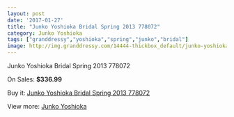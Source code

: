 ```yaml
---
layout: post
date: '2017-01-27'
title: "Junko Yoshioka Bridal Spring 2013 778072"
category: Junko Yoshioka
tags: ["granddressy","yoshioka","spring","junko","bridal"]
image: http://img.granddressy.com/14444-thickbox_default/junko-yoshioka-bridal-spring-2013-778072.jpg
---
```

Junko Yoshioka Bridal Spring 2013 778072

On Sales: **$336.99**
<a href="https://www.granddressy.com/en/junko-yoshioka/13497-junko-yoshioka-bridal-spring-2013-778072.html"><amp-img layout="responsive" width="600" height="600" src="//img.granddressy.com/14444-thickbox_default/junko-yoshioka-bridal-spring-2013-778072.jpg" alt="Junko Yoshioka Bridal Spring 2013 778072 0" /></a>

Buy it: [Junko Yoshioka Bridal Spring 2013 778072](https://www.granddressy.com/en/junko-yoshioka/13497-junko-yoshioka-bridal-spring-2013-778072.html "Junko Yoshioka Bridal Spring 2013 778072")

View more: [Junko Yoshioka](https://www.granddressy.com/en/187-junko-yoshioka "Junko Yoshioka")